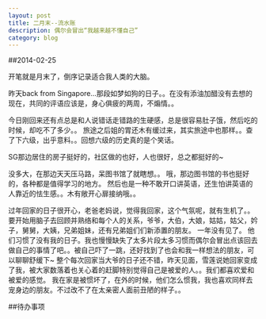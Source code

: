 ```yaml
---
layout: post
title: 二月末--流水账
description: 偶尔会冒出“我越来越不懂自己”
category: blog
---
```


##2014-02-25

开笔就是月末了，倒序记录适合我人类的大脑。

昨天back from Singapore...那段如梦如狗的日子。。在没有添油加醋没有去想的现在，共同的评语应该是，身心俱疲的两周，不煽情。。

今日刚回来还有点总是和人说错话走错路的生硬感，总是很容易肚子饿，然后吃的时候，却吃不了多少。。
旅途之后姐的胃还木有缓过来，其实旅途中也那样。。查了下六级，出乎意料。。回想六级的历史真的是个笑话。

SG那边居住的房子挺好的，社区做的也好，人也很好，总之都挺好的~

没多大，在那边天天压马路，呆图书馆了就瞎想。。
哦，那边图书馆的书也挺好的，各种都是值得学习的地方。
然后也是一种不敢开口讲英语，还生怕讲英语的人靠近的怯生感。。木有敞开心扉接纳哦。。

过年回家的日子很开心，老爸老妈说，觉得我回家，这个气氛呢，就有生机了。。
要开始用脑子去回顾并熟络和每个人的关系，爷爷，大伯，大娘，姑姑，姑父，妗子，舅舅，大姨，兄弟姐妹，还有兄弟姐们们新添置的朋友。
一年没有见了。
他们习惯了没有我的日子。我也慢慢缺失了太多片段太多习惯而偶尔会冒出点该回去做自己的事情了吧。。被自己吓了一跳，还好找到了也会和我一样想法的朋友，可以聊聊舒缓下~
整个每次回家当大爷的日子还不错，昨天见面，雪莲说她回家变成了我，被大家数落着也关心着的赶脚特别觉得自己是被爱的人。。我们都喜欢爱和被爱的感觉。
我在家是被惯坏了，在外的时候，他们怎么惯我，我也喜欢同样去宠身边的朋友。不过改不了在太亲密人面前丑陋的样子。。





##待办事项





[BeiYuu]:    http://beiyuu.com  "BeiYuu"
 
